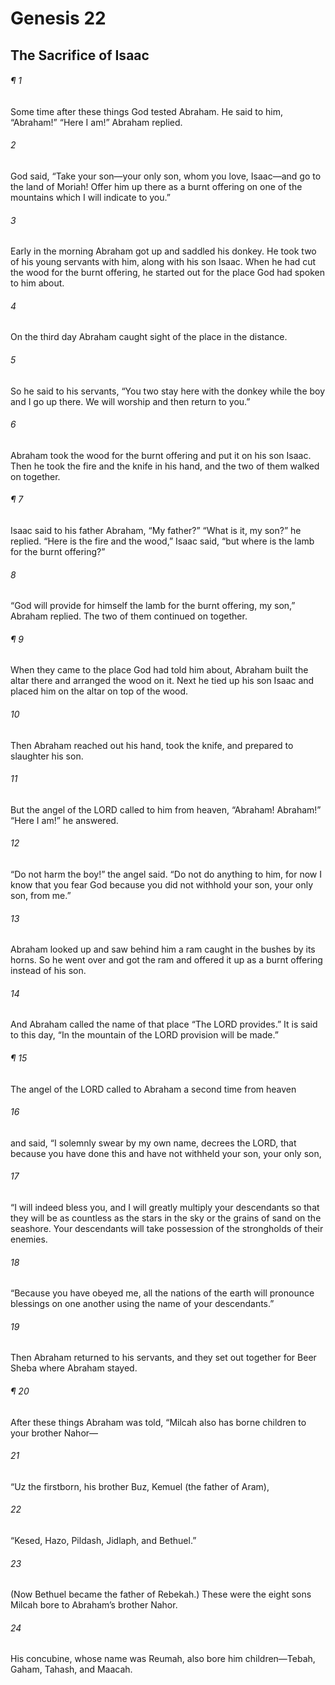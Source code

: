 # Genesis 22
## The Sacrifice of Isaac
###### ¶ 1
Some time after these things God tested Abraham. He said to him, “Abraham!” “Here I am!” Abraham replied.
###### 2
God said, “Take your son—your only son, whom you love, Isaac—and go to the land of Moriah! Offer him up there as a burnt offering on one of the mountains which I will indicate to you.”
###### 3
Early in the morning Abraham got up and saddled his donkey. He took two of his young servants with him, along with his son Isaac. When he had cut the wood for the burnt offering, he started out for the place God had spoken to him about.
###### 4
On the third day Abraham caught sight of the place in the distance.
###### 5
So he said to his servants, “You two stay here with the donkey while the boy and I go up there. We will worship and then return to you.”
###### 6
Abraham took the wood for the burnt offering and put it on his son Isaac. Then he took the fire and the knife in his hand, and the two of them walked on together.
###### ¶ 7
Isaac said to his father Abraham, “My father?” “What is it, my son?” he replied. “Here is the fire and the wood,” Isaac said, “but where is the lamb for the burnt offering?”
###### 8
“God will provide for himself the lamb for the burnt offering, my son,” Abraham replied. The two of them continued on together.
###### ¶ 9
When they came to the place God had told him about, Abraham built the altar there and arranged the wood on it. Next he tied up his son Isaac and placed him on the altar on top of the wood.
###### 10
Then Abraham reached out his hand, took the knife, and prepared to slaughter his son.
###### 11
But the angel of the LORD called to him from heaven, “Abraham! Abraham!” “Here I am!” he answered.
###### 12
“Do not harm the boy!” the angel said. “Do not do anything to him, for now I know that you fear God because you did not withhold your son, your only son, from me.”
###### 13
Abraham looked up and saw behind him a ram caught in the bushes by its horns. So he went over and got the ram and offered it up as a burnt offering instead of his son.
###### 14
And Abraham called the name of that place “The LORD provides.” It is said to this day, “In the mountain of the LORD provision will be made.”
###### ¶ 15
The angel of the LORD called to Abraham a second time from heaven
###### 16
and said, “I solemnly swear by my own name, decrees the LORD, that because you have done this and have not withheld your son, your only son,
###### 17
“I will indeed bless you, and I will greatly multiply your descendants so that they will be as countless as the stars in the sky or the grains of sand on the seashore. Your descendants will take possession of the strongholds of their enemies.
###### 18
“Because you have obeyed me, all the nations of the earth will pronounce blessings on one another using the name of your descendants.”
###### 19
Then Abraham returned to his servants, and they set out together for Beer Sheba where Abraham stayed.
###### ¶ 20
After these things Abraham was told, “Milcah also has borne children to your brother Nahor—
###### 21
“Uz the firstborn, his brother Buz, Kemuel (the father of Aram),
###### 22
“Kesed, Hazo, Pildash, Jidlaph, and Bethuel.”
###### 23
(Now Bethuel became the father of Rebekah.) These were the eight sons Milcah bore to Abraham’s brother Nahor.
###### 24
His concubine, whose name was Reumah, also bore him children—Tebah, Gaham, Tahash, and Maacah.
